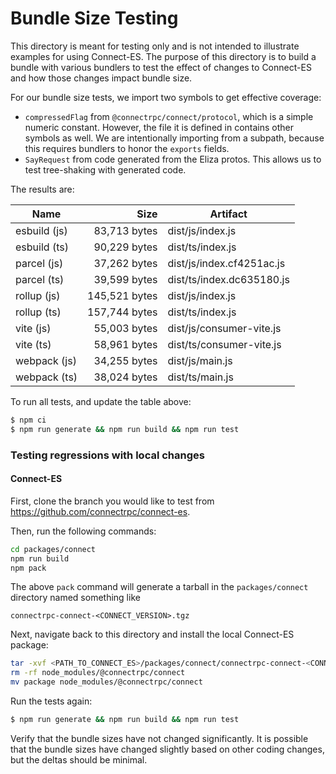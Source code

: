 Bundle Size Testing
========================================

This directory is meant for testing only and is not intended to illustrate examples for
using Connect-ES. The purpose of this directory is to build a bundle with various bundlers
to test the effect of changes to Connect-ES and how those changes impact bundle size.

For our bundle size tests, we import two symbols to get effective coverage:

* `compressedFlag` from `@connectrpc/connect/protocol`, which is a simple numeric constant. However, the file it is 
defined in contains other symbols as well. We are intentionally importing from a subpath, because this requires bundlers
to honor the `exports` fields.
* `SayRequest` from code generated from the Eliza protos. This allows us to test tree-shaking with generated code.

The results are:

<!--- RESULTS-START -->
| Name | Size | Artifact |
|------|-----:|----------|
| esbuild (js) | 83,713 bytes | dist/js/index.js |
| esbuild (ts) | 90,229 bytes | dist/ts/index.js |
| parcel (js) | 37,262 bytes | dist/js/index.cf4251ac.js |
| parcel (ts) | 39,599 bytes | dist/ts/index.dc635180.js |
| rollup (js) | 145,521 bytes | dist/js/index.js |
| rollup (ts) | 157,744 bytes | dist/ts/index.js |
| vite (js) | 55,003 bytes | dist/js/consumer-vite.js |
| vite (ts) | 58,961 bytes | dist/ts/consumer-vite.js |
| webpack (js) | 34,255 bytes | dist/js/main.js |
| webpack (ts) | 38,024 bytes | dist/ts/main.js |
<!--- RESULTS-END -->

To run all tests, and update the table above:

```bash
$ npm ci
$ npm run generate && npm run build && npm run test
```

### Testing regressions with local changes

#### Connect-ES

First, clone the branch you would like to test from https://github.com/connectrpc/connect-es.

Then, run the following commands:

```bash
cd packages/connect
npm run build
npm pack
```

The above `pack` command will generate a tarball in the `packages/connect` directory named something like

```
connectrpc-connect-<CONNECT_VERSION>.tgz
```

Next, navigate back to this directory and install the local Connect-ES package:

```bash
tar -xvf <PATH_TO_CONNECT_ES>/packages/connect/connectrpc-connect-<CONNECT_VERSION>.tgz
rm -rf node_modules/@connectrpc/connect
mv package node_modules/@connectrpc/connect
```

Run the tests again:

```bash
$ npm run generate && npm run build && npm run test
```

Verify that the bundle sizes have not changed significantly. It is possible that the bundle sizes have changed slightly
based on other coding changes, but the deltas should be minimal.

